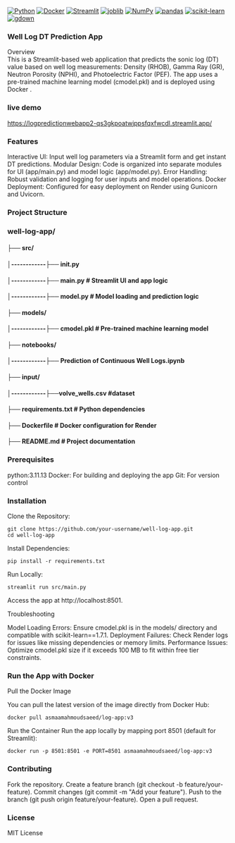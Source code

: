 [![Python](https://img.shields.io/badge/Python-v3.11.13-3776AB?style=plastic&logo=python&logoColor=white)](https://www.python.org/)
[![Docker](https://img.shields.io/badge/Docker-image-2496ED?style=plastic&logo=docker&logoColor=white)](https://www.docker.com/)
[![Streamlit](https://img.shields.io/badge/Streamlit-v1.45.1-FF4B4B?style=plastic&logo=streamlit&logoColor=white)](https://docs.streamlit.io/)
[![joblib](https://img.shields.io/badge/joblib-v1.5.1-9C27B0?style=plastic)](https://joblib.readthedocs.io/)
[![NumPy](https://img.shields.io/badge/NumPy-v2.2.3-013243?style=plastic&logo=numpy&logoColor=white)](https://numpy.org/)
[![pandas](https://img.shields.io/badge/pandas-v2.2.3-150458?style=plastic&logo=pandas&logoColor=white)](https://pandas.pydata.org/)
[![scikit-learn](https://img.shields.io/badge/scikit--learn-v1.7.1-F7931E?style=plastic&logo=scikitlearn&logoColor=white)](https://scikit-learn.org/stable/)
[![gdown](https://img.shields.io/badge/gdown-v5.2.0-4CAF50?style=plastic)](https://github.com/wkentaro/gdown)



### Well Log DT Prediction App
Overview\
This is a Streamlit-based web application that predicts the sonic log (DT) value based on well log measurements: Density (RHOB), Gamma Ray (GR), Neutron Porosity (NPHI), and Photoelectric Factor (PEF). The app uses a pre-trained machine learning model (cmodel.pkl) and is deployed using Docker .

###  live demo 
https://logpredictionwebapp2-qs3gkpoatwjppsfqxfwcdl.streamlit.app/

### Features

Interactive UI: Input well log parameters via a Streamlit form and get instant DT predictions.
Modular Design: Code is organized into separate modules for UI (app/main.py) and model logic (app/model.py).
Error Handling: Robust validation and logging for user inputs and model operations.
Docker Deployment: Configured for easy deployment on Render using Gunicorn and Uvicorn.


### Project Structure
###  well-log-app/
#### ├── src/
#### │------------├── __init__.py
#### │------------├── main.py              # Streamlit UI and app logic
#### │------------├── model.py             # Model loading and prediction logic
#### ├── models/
#### │------------├── cmodel.pkl           # Pre-trained machine learning model
#### ├── notebooks/
#### │------------├── Prediction of Continuous Well Logs.ipynb  
#### ├── input/
#### │------------├──volve_wells.csv       #dataset  
#### ├── requirements.txt                  # Python dependencies
#### ├── Dockerfile                        # Docker configuration for Render
#### ├── README.md                         # Project documentation

### Prerequisites

python:3.11.13
Docker: For building and deploying the app
Git: For version control

###  Installation

Clone the Repository:
  ```
git clone https://github.com/your-username/well-log-app.git
cd well-log-app
  ```

Install Dependencies:
  ```
pip install -r requirements.txt
  ```

Run Locally:
  ```
streamlit run src/main.py
  ```
Access the app at http://localhost:8501.

Troubleshooting

Model Loading Errors: Ensure cmodel.pkl is in the models/ directory and compatible with scikit-learn==1.7.1.
Deployment Failures: Check Render logs for issues like missing dependencies or memory limits.
Performance Issues: Optimize cmodel.pkl size if it exceeds 100 MB to fit within free tier constraints.

### Run the App with Docker
Pull the Docker Image

You can pull the latest version of the image directly from Docker Hub:
  ```
docker pull asmaamahmoudsaeed/log-app:v3
  ```
Run the Container
Run the app locally by mapping port 8501 (default for Streamlit):
  ```
docker run -p 8501:8501 -e PORT=8501 asmaamahmoudsaeed/log-app:v3
  ```


### Contributing

Fork the repository.
Create a feature branch (git checkout -b feature/your-feature).
Commit changes (git commit -m "Add your feature").
Push to the branch (git push origin feature/your-feature).
Open a pull request.

### License
MIT License
